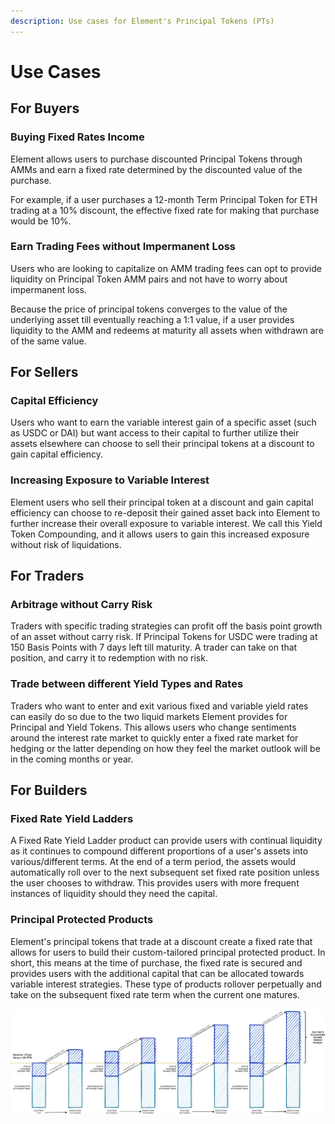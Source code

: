 ```yaml
---
description: Use cases for Element's Principal Tokens (PTs)
---
```


# Use Cases

## For Buyers

### Buying Fixed Rates Income

Element allows users to purchase discounted Principal Tokens through AMMs and earn a fixed rate determined by the discounted value of the purchase.

For example, if a user purchases a 12-month Term Principal Token for ETH trading at a 10% discount, the effective fixed rate for making that purchase would be 10%.‌

### Earn Trading Fees without Impermanent Loss

Users who are looking to capitalize on AMM trading fees can opt to provide liquidity on Principal Token AMM pairs and not have to worry about impermanent loss.

Because the price of principal tokens converges to the value of the underlying asset till eventually reaching a 1:1 value, if a user provides liquidity to the AMM and redeems at maturity all assets when withdrawn are of the same value.

## For Sellers

### Capital Efficiency

‌Users who want to earn the variable interest gain of a specific asset \(such as USDC or DAI\) but want access to their capital to further utilize their assets elsewhere can choose to sell their principal tokens at a discount to gain capital efficiency.

### Increasing Exposure to Variable Interest

Element users who sell their principal token at a discount and gain capital efficiency can choose to re-deposit their gained asset back into Element to further increase their overall exposure to variable interest. We call this Yield Token Compounding, and it allows users to gain this increased exposure without risk of liquidations.

## For Traders

### Arbitrage without Carry Risk

Traders with specific trading strategies can profit off the basis point growth of an asset without carry risk. If Principal Tokens for USDC were trading at 150 Basis Points with 7 days left till maturity. A trader can take on that position, and carry it to redemption with no risk.

### Trade between different Yield Types and Rates

Traders who want to enter and exit various fixed and variable yield rates can easily do so due to the two liquid markets Element provides for Principal and Yield Tokens. This allows users who change sentiments around the interest rate market to quickly enter a fixed rate market for hedging or the latter depending on how they feel the market outlook will be in the coming months or year.

## For Builders

### Fixed Rate Yield Ladders

‌A Fixed Rate Yield Ladder product can provide users with continual liquidity as it continues to compound different proportions of a user's assets into various/different terms. At the end of a term period, the assets would automatically roll over to the next subsequent set fixed rate position unless the user chooses to withdraw. This provides users with more frequent instances of liquidity should they need the capital.

### Principal Protected Products

Element's principal tokens that trade at a discount create a fixed rate that allows for users to build their custom-tailored principal protected product. In short, this means at the time of purchase, the fixed rate is secured and provides users with the additional capital that can be allocated towards variable interest strategies. These type of products rollover perpetually and take on the subsequent fixed rate term when the current one matures.

![](../../.gitbook/assets/image%20%281%29.png)

